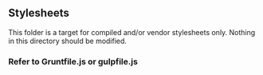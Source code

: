 ## Stylesheets

This folder is a target for compiled and/or vendor stylesheets only. Nothing in this directory should be modified. 

### Refer to Gruntfile.js or gulpfile.js